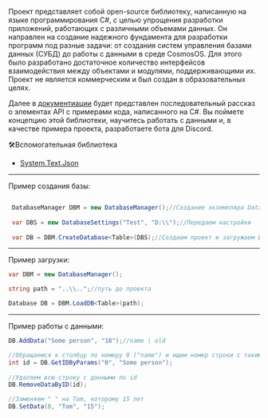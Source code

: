 Проект представляет собой open-source библиотеку, написанную на языке программирования C#, с целью упрощения разработки приложений, работающих с различными объемами данных. Он направлен на создание надежного фундамента для разработки программ под разные задачи: от создания систем управления базами данных (СУБД) до работы с данными в среде CosmosOS. Для этого было разработано достаточное количество интерфейсов взаимодействия между объектами и модулями, поддерживающими их. Проект не является коммерческим и был создан в образовательных целях.

Далее в [документиации](https://nas-3.gitbook.io/nasdatabase/) будет представлен последовательный рассказ о элементах API с примерами кода, написанного на C#.
Вы поймете концепцию этой библиотеки, научитесь работать с данными и, в качестве примера проекта, разработаете бота для Discord.

🛠️Вспомогательная библиотека
* [System.Text.Json](https://learn.microsoft.com/en-us/dotnet/standard/serialization/system-text-json/how-to)
  
____
Пример создания базы:
```C#

 DatabaseManager DBM = new DatabaseManager();//Создание экземпляра DatabaseManager
 
 var DBS = new DatabaseSettings("Test", "D:\\");//Передаем настройки
 
 var DB = DBM.CreateDatabase<Table>(DBS);//Создаем проект и загружаем БД в память
```
____
  Пример загрузки:
```c#
var DBM = new DatabaseManager();

string path = "..\\..";//путь до проекта

Database DB = DBM.LoadDB<Table>(path);
```
___
  Пример работы с данными: 
```c#
DB.AddData("Some person", "18");//name | old

//Обращаемся к столбцу по номеру 0 ("name") и ищем номер строки с такими данными
int id = DB.GetIDByParams("0", "Some person");
              
//Удаляем всю строку с данными по id
DB.RemoveDataByID(id);

//Заменяем " " на Tom, которому 15 лет
DB.SetData(0, "Tom", "15");

``` 
